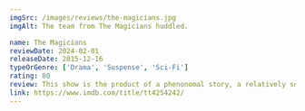 ```yaml
---
imgSrc: /images/reviews/the-magicians.jpg
imgAlt: The team from The Magicians huddled.

name: The Magicians
reviewDate: 2024-02-01
releaseDate: 2015-12-16
typeOrGenre: ['Drama', 'Suspense', 'Sci-Fi']
rating: 80
review: This show is the product of a phenonomal story, a relatively solid script, and very average actors and actresses (sorry). The creators of The Magicians did an outstanding job building a world with deep lore backing unique and interesting fantasy themes, particularly magic. The visual art, the magic "system", the God lore—all solid. But wow, some line deliveries are legitamitely painful to listen to. As the show progressed, the actors got more comfortable and this happened less often. If you can appreciate a well thought-out fantasy world, this is a strong recommend.
link: https://www.imdb.com/title/tt4254242/
---
```

